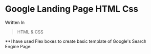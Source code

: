 # Google Landing Page HTML Css

Written In 
> HTML & CSS

**I have used Flex boxes to create basic template of Google's Search Engine Page.

